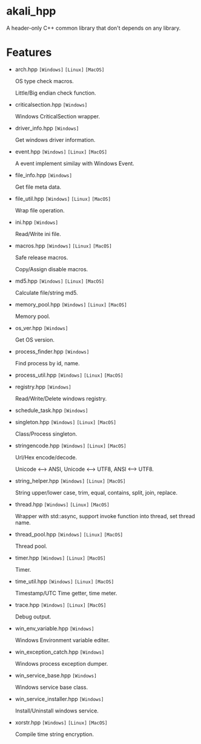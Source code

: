 # akali_hpp
A header-only C++ common library that don't depends on any library.

# Features
- arch.hpp `[Windows]` `[Linux]` `[MacOS]`

    OS type check macros.

    Little/Big endian check function.

- criticalsection.hpp `[Windows]`

    Windows CriticalSection wrapper.

- driver_info.hpp `[Windows]`

    Get windows driver information.

- event.hpp `[Windows]` `[Linux]` `[MacOS]`

    A event implement similay with Windows Event.

- file_info.hpp `[Windows]`

    Get file meta data.

- file_util.hpp `[Windows]` `[Linux]` `[MacOS]`

    Wrap file operation.

- ini.hpp `[Windows]`

    Read/Write ini file.

- macros.hpp `[Windows]` `[Linux]` `[MacOS]`

    Safe release macros.

    Copy/Assign disable macros.

- md5.hpp `[Windows]` `[Linux]` `[MacOS]`

    Calculate file/string md5.

- memory_pool.hpp `[Windows]` `[Linux]` `[MacOS]`

    Memory pool.

- os_ver.hpp `[Windows]`

    Get OS version.

- process_finder.hpp `[Windows]`

    Find process by id, name.

- process_util.hpp `[Windows]` `[Linux]` `[MacOS]`

- registry.hpp `[Windows]`

    Read/Write/Delete windows registry.

- schedule_task.hpp `[Windows]`

- singleton.hpp `[Windows]` `[Linux]` `[MacOS]`

    Class/Process singleton.

- stringencode.hpp `[Windows]` `[Linux]` `[MacOS]`

    Url/Hex encode/decode.

    Unicode <--> ANSI, Unicode <--> UTF8, ANSI <--> UTF8.

- string_helper.hpp `[Windows]` `[Linux]` `[MacOS]`

    String upper/lower case, trim, equal, contains, split, join, replace.

- thread.hpp `[Windows]` `[Linux]` `[MacOS]`

    Wrapper with std::async, support invoke function into thread, set thread name.

- thread_pool.hpp `[Windows]` `[Linux]` `[MacOS]`

    Thread pool.

- timer.hpp `[Windows]` `[Linux]` `[MacOS]`

    Timer.

- time_util.hpp `[Windows]` `[Linux]` `[MacOS]`

    Timestamp/UTC Time getter, time meter.

- trace.hpp `[Windows]` `[Linux]` `[MacOS]`

    Debug output.

- win_env_variable.hpp `[Windows]`

    Windows Environment variable editer.

- win_exception_catch.hpp `[Windows]`

    Windows process exception dumper.

- win_service_base.hpp `[Windows]`

    Windows service base class.

- win_service_installer.hpp `[Windows]`

    Install/Uninstall windows service.

- xorstr.hpp `[Windows]` `[Linux]` `[MacOS]`

    Compile time string encryption.